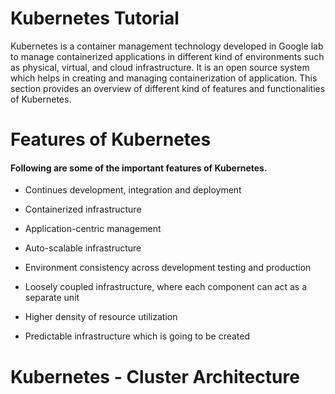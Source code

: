 # Kubernetes Tutorial

Kubernetes is a container management technology developed in Google lab to manage containerized applications in different kind of environments such as physical, virtual, and cloud infrastructure. It is an open source system which helps in creating and managing containerization of application. This section provides an overview of different kind of features and functionalities of Kubernetes.

# Features of Kubernetes

#### Following are some of the important features of Kubernetes.

* Continues development, integration and deployment

* Containerized infrastructure

* Application-centric management

* Auto-scalable infrastructure

* Environment consistency across development testing and production

* Loosely coupled infrastructure, where each component can act as a separate unit

* Higher density of resource utilization

* Predictable infrastructure which is going to be created

# Kubernetes - Cluster Architecture
